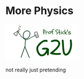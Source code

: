 # More Physics

<img src="https://github.com/ProfStick/ProfStick.github.io/blob/master/media/prof_stick_g2u.png" width="200">


not really just pretending
